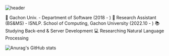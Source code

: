 ![header](https://capsule-render.vercel.app/api?type=wave&color=auto&height=300&section=header&text=capsule%20render&fontSize=90)


🏫 Gachon Univ. - Department of Software (2018 - )
🔬 Research Assistant (BS&MS) - ISNLP. School of Computing, Gachon University (2022.10 - )
📚 Studying Back-end & Server Development
💻 Researching Natural Language Processing



![Anurag's GitHub stats](https://github-readme-stats.vercel.app/api?username=YEonleo&show_icons=true&theme=radical)
